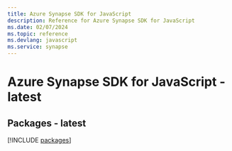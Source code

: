 ```yaml
---
title: Azure Synapse SDK for JavaScript
description: Reference for Azure Synapse SDK for JavaScript
ms.date: 02/07/2024
ms.topic: reference
ms.devlang: javascript
ms.service: synapse
---
```

# Azure Synapse SDK for JavaScript - latest
## Packages - latest
[!INCLUDE [packages](synapse-index.md)]